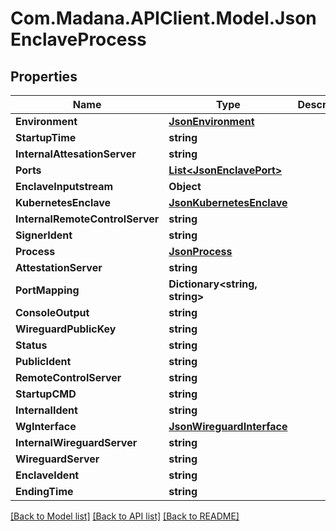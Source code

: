 
# Com.Madana.APIClient.Model.JsonEnclaveProcess

## Properties

Name | Type | Description | Notes
------------ | ------------- | ------------- | -------------
**Environment** | [**JsonEnvironment**](JsonEnvironment.md) |  | [optional] 
**StartupTime** | **string** |  | [optional] 
**InternalAttesationServer** | **string** |  | [optional] 
**Ports** | [**List&lt;JsonEnclavePort&gt;**](JsonEnclavePort.md) |  | [optional] 
**EnclaveInputstream** | **Object** |  | [optional] 
**KubernetesEnclave** | [**JsonKubernetesEnclave**](JsonKubernetesEnclave.md) |  | [optional] 
**InternalRemoteControlServer** | **string** |  | [optional] 
**SignerIdent** | **string** |  | [optional] 
**Process** | [**JsonProcess**](JsonProcess.md) |  | [optional] 
**AttestationServer** | **string** |  | [optional] 
**PortMapping** | **Dictionary&lt;string, string&gt;** |  | [optional] 
**ConsoleOutput** | **string** |  | [optional] 
**WireguardPublicKey** | **string** |  | [optional] 
**Status** | **string** |  | [optional] 
**PublicIdent** | **string** |  | [optional] 
**RemoteControlServer** | **string** |  | [optional] 
**StartupCMD** | **string** |  | [optional] 
**InternalIdent** | **string** |  | [optional] 
**WgInterface** | [**JsonWireguardInterface**](JsonWireguardInterface.md) |  | [optional] 
**InternalWireguardServer** | **string** |  | [optional] 
**WireguardServer** | **string** |  | [optional] 
**EnclaveIdent** | **string** |  | [optional] 
**EndingTime** | **string** |  | [optional] 

[[Back to Model list]](../README.md#documentation-for-models)
[[Back to API list]](../README.md#documentation-for-api-endpoints)
[[Back to README]](../README.md)

